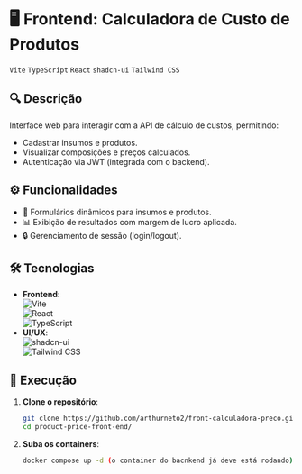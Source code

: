# 🖥️ Frontend: Calculadora de Custo de Produtos  
`Vite` `TypeScript` `React` `shadcn-ui` `Tailwind CSS`  

## 🔍 Descrição  
Interface web para interagir com a API de cálculo de custos, permitindo:  
- Cadastrar insumos e produtos.  
- Visualizar composições e preços calculados.  
- Autenticação via JWT (integrada com o backend).  

## ⚙️ Funcionalidades  
- 📝 Formulários dinâmicos para insumos e produtos.  
- 📊 Exibição de resultados com margem de lucro aplicada.  
- 🔒 Gerenciamento de sessão (login/logout).  

## 🛠️ Tecnologias  
- **Frontend**:  
  ![Vite](https://img.shields.io/badge/Vite-4.x-%23646CFF?logo=vite)  
  ![React](https://img.shields.io/badge/React-18.x-%2361DAFB?logo=react)  
  ![TypeScript](https://img.shields.io/badge/TypeScript-5.x-%233178C6?logo=typescript)  
- **UI/UX**:  
  ![shadcn-ui](https://img.shields.io/badge/shadcn--ui-0.5.x-%23000000?logo=react)  
  ![Tailwind CSS](https://img.shields.io/badge/Tailwind_CSS-3.x-%2338B2AC?logo=tailwind-css)

## 🚀 Execução 
1. **Clone o repositório**:
   ```bash
   git clone https://github.com/arthurneto2/front-calculadora-preco.git
   cd product-price-front-end/
2. **Suba os containers**:
    ```bash
    docker compose up -d (o container do bacnkend já deve está rodando)
